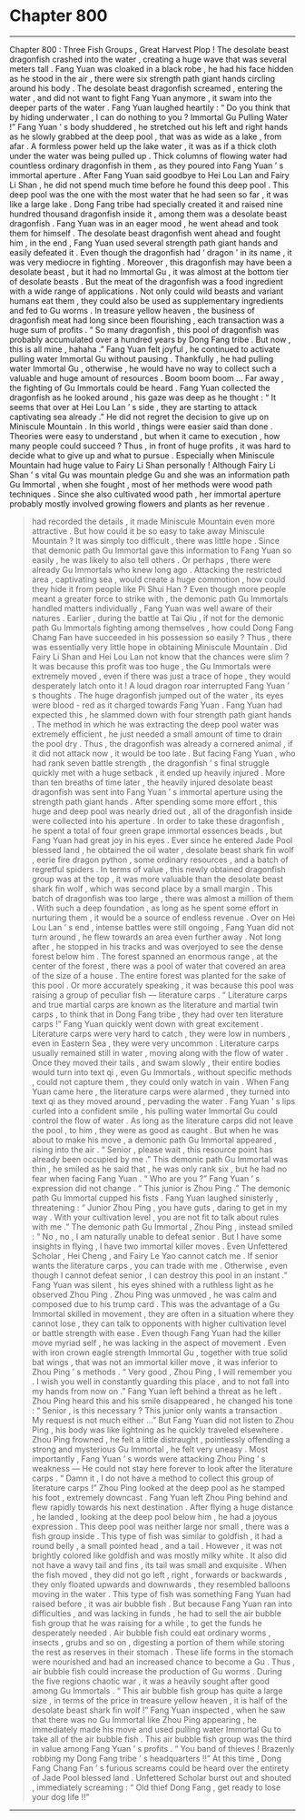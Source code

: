 
# Chapter 800


---

Chapter 800 : Three Fish Groups , Great Harvest
Plop !
The desolate beast dragonfish crashed into the water , creating a huge wave that was several meters tall .
Fang Yuan was cloaked in a black robe , he had his face hidden as he stood in the air , there were six strength path giant hands circling around his body .
The desolate beast dragonfish screamed , entering the water , and did not want to fight Fang Yuan anymore , it swam into the deeper parts of the water .
Fang Yuan laughed heartily : “ Do you think that by hiding underwater , I can do nothing to you ? Immortal Gu Pulling Water !”
Fang Yuan ’ s body shuddered , he stretched out his left and right hands as he slowly grabbed at the deep pool , that was as wide as a lake , from afar .
A formless power held up the lake water , it was as if a thick cloth under the water was being pulled up .
Thick columns of flowing water had countless ordinary dragonfish in them , as they poured into Fang Yuan ’ s immortal aperture .
After Fang Yuan said goodbye to Hei Lou Lan and Fairy Li Shan , he did not spend much time before he found this deep pool .
This deep pool was the one with the most water that he had seen so far , it was like a large lake . Dong Fang tribe had specially created it and raised nine hundred thousand dragonfish inside it , among them was a desolate beast dragonfish .
Fang Yuan was in an eager mood , he went ahead and took them for himself . The desolate beast dragonfish went ahead and fought him , in the end , Fang Yuan used several strength path giant hands and easily defeated it .
Even though the dragonfish had ‘ dragon ’ in its name , it was very mediocre in fighting . Moreover , this dragonfish may have been a desolate beast , but it had no Immortal Gu , it was almost at the bottom tier of desolate beasts .
But the meat of the dragonfish was a food ingredient with a wide range of applications . Not only could wild beasts and variant humans eat them , they could also be used as supplementary ingredients and fed to Gu worms .
In treasure yellow heaven , the business of dragonfish meat had long since been flourishing , each transaction was a huge sum of profits .
“ So many dragonfish , this pool of dragonfish was probably accumulated over a hundred years by Dong Fang tribe . But now , this is all mine , hahaha .” Fang Yuan felt joyful , he continued to activate pulling water Immortal Gu without pausing .
Thankfully , he had pulling water Immortal Gu , otherwise , he would have no way to collect such a valuable and huge amount of resources .
Boom boom boom …
Far away , the fighting of Gu Immortals could be heard .
Fang Yuan collected the dragonfish as he looked around , his gaze was deep as he thought : “ It seems that over at Hei Lou Lan ’ s side , they are starting to attack captivating sea already .”
He did not regret the decision to give up on Miniscule Mountain .
In this world , things were easier said than done . Theories were easy to understand , but when it came to execution , how many people could succeed ?
Thus , in front of huge profits , it was hard to decide what to give up and what to pursue .
Especially when Miniscule Mountain had huge value to Fairy Li Shan personally !
Although Fairy Li Shan ’ s vital Gu was mountain pledge Gu and she was an information path Gu Immortal , when she fought , most of her methods were wood path techniques . Since she also cultivated wood path , her immortal aperture probably mostly involved growing flowers and plants as her revenue .
> had recorded the details , it made Miniscule Mountain even more attractive .
But how could it be so easy to take away Miniscule Mountain ? It was simply too difficult , there was little hope .
Since that demonic path Gu Immortal gave this information to Fang Yuan so easily , he was likely to also tell others . Or perhaps , there were already Gu Immortals who knew long ago .
Attacking the restricted area , captivating sea , would create a huge commotion , how could they hide it from people like Pi Shui Han ?
Even though more people meant a greater force to strike with , the demonic path Gu Immortals handled matters individually , Fang Yuan was well aware of their natures . Earlier , during the battle at Tai Qiu , if not for the demonic path Gu Immortals fighting among themselves , how could Dong Fang Chang Fan have succeeded in his possession so easily ?
Thus , there was essentially very little hope in obtaining Miniscule Mountain . Did Fairy Li Shan and Hei Lou Lan not know that the chances were slim ?
It was because this profit was too huge , the Gu Immortals were extremely moved , even if there was just a trace of hope , they would desperately latch onto it !
A loud dragon roar interrupted Fang Yuan ’ s thoughts .
The huge dragonfish jumped out of the water , its eyes were blood - red as it charged towards Fang Yuan .
Fang Yuan had expected this , he slammed down with four strength path giant hands .
The method in which he was extracting the deep pool water was extremely efficient , he just needed a small amount of time to drain the pool dry . Thus , the dragonfish was already a cornered animal , if it did not attack now , it would be too late .
But facing Fang Yuan , who had rank seven battle strength , the dragonfish ’ s final struggle quickly met with a huge setback , it ended up heavily injured .
More than ten breaths of time later , the heavily injured desolate beast dragonfish was sent into Fang Yuan ’ s immortal aperture using the strength path giant hands .
After spending some more effort , this huge and deep pool was nearly dried out , all of the dragonfish inside were collected into his aperture .
In order to take these dragonfish , he spent a total of four green grape immortal essences beads , but Fang Yuan had great joy in his eyes .
Ever since he entered Jade Pool blessed land , he obtained the oil water , desolate beast shark fin wolf , eerie fire dragon python , some ordinary resources , and a batch of regretful spiders .
In terms of value , this newly obtained dragonfish group was at the top , it was more valuable than the desolate beast shark fin wolf , which was second place by a small margin .
This batch of dragonfish was too large , there was almost a million of them .
With such a deep foundation , as long as he spent some effort in nurturing them , it would be a source of endless revenue .
Over on Hei Lou Lan ’ s end , intense battles were still ongoing , Fang Yuan did not turn around , he flew towards an area even further away .
Not long after , he stopped in his tracks and was overjoyed to see the dense forest below him .
The forest spanned an enormous range , at the center of the forest , there was a pool of water that covered an area of the size of a house .
The entire forest was planted for the sake of this pool .
Or more accurately speaking , it was because this pool was raising a group of peculiar fish — literature carps .
“ Literature carps and true martial carps are known as the literature and martial twin carps , to think that in Dong Fang tribe , they had over ten literature carps !” Fang Yuan quickly went down with great excitement .
Literature carps were very hard to catch , they were low in numbers , even in Eastern Sea , they were very uncommon .
Literature carps usually remained still in water , moving along with the flow of water . Once they moved their tails , and swam slowly , their entire bodies would turn into text qi , even Gu Immortals , without specific methods , could not capture them , they could only watch in vain .
When Fang Yuan came here , the literature carps were alarmed , they turned into text qi as they moved around , pervading the water .
Fang Yuan ’ s lips curled into a confident smile , his pulling water Immortal Gu could control the flow of water . As long as the literature carps did not leave the pool , to him , they were as good as caught .
But when he was about to make his move , a demonic path Gu Immortal appeared , rising into the air .
“ Senior , please wait , this resource point has already been occupied by me .” This demonic path Gu Immortal was thin , he smiled as he said that , he was only rank six , but he had no fear when facing Fang Yuan .
“ Who are you ?” Fang Yuan ’ s expression did not change .
“ This junior is Zhou Ping .” The demonic path Gu Immortal cupped his fists .
Fang Yuan laughed sinisterly , threatening : “ Junior Zhou Ping , you have guts , daring to get in my way . With your cultivation level , you are not fit to talk about rules with me .”
The demonic path Gu Immortal , Zhou Ping , instead smiled : “ No , no , I am naturally unable to defeat senior . But I have some insights in flying , I have two immortal killer moves . Even Unfettered Scholar , Hei Cheng , and Fairy Le Yao cannot catch me . If senior wants the literature carps , you can trade with me . Otherwise , even though I cannot defeat senior , I can destroy this pool in an instant .”
Fang Yuan was silent , his eyes shined with a ruthless light as he observed Zhou Ping .
Zhou Ping was unmoved , he was calm and composed due to his trump card .
This was the advantage of a Gu Immortal skilled in movement , they are often in a situation where they cannot lose , they can talk to opponents with higher cultivation level or battle strength with ease .
Even though Fang Yuan had the killer move myriad self , he was lacking in the aspect of movement . Even with iron crown eagle strength Immortal Gu , together with true solid bat wings , that was not an immortal killer move , it was inferior to Zhou Ping ’ s methods .
“ Very good , Zhou Ping , I will remember you . I wish you well in constantly guarding this place , and to not fall into my hands from now on .” Fang Yuan left behind a threat as he left .
Zhou Ping heard this and his smile disappeared , he changed his tone : “ Senior , is this necessary ? This junior only wants a transaction . My request is not much either …”
But Fang Yuan did not listen to Zhou Ping , his body was like lightning as he quickly traveled elsewhere .
Zhou Ping frowned , he felt a little distraught , pointlessly offending a strong and mysterious Gu Immortal , he felt very uneasy .
Most importantly , Fang Yuan ’ s words were attacking Zhou Ping ’ s weakness —
He could not stay here forever to look after the literature carps .
“ Damn it , I do not have a method to collect this group of literature carps !” Zhou Ping looked at the deep pool as he stamped his foot , extremely downcast .
Fang Yuan left Zhou Ping behind and flew rapidly towards his next destination .
After flying a huge distance , he landed , looking at the deep pool below him , he had a joyous expression .
This deep pool was neither large nor small , there was a fish group inside .
This type of fish was similar to goldfish , it had a round belly , a small pointed head , and a tail . However , it was not brightly colored like goldfish and was mostly milky white . It also did not have a wavy tail and fins , its tail was small and exquisite .
When the fish moved , they did not go left , right , forwards or backwards , they only floated upwards and downwards , they resembled balloons moving in the water .
This type of fish was something Fang Yuan had raised before , it was air bubble fish .
But because Fang Yuan ran into difficulties , and was lacking in funds , he had to sell the air bubble fish group that he was raising for a while , to get the funds he desperately needed .
Air bubble fish could eat ordinary worms , insects , grubs and so on , digesting a portion of them while storing the rest as reserves in their stomach .
These life forms in the stomach were nourished and had an increased chance to become a Gu .
Thus , air bubble fish could increase the production of Gu worms . During the five regions chaotic war , it was a heavily sought after good among Gu Immortals .
“ This air bubble fish group has quite a large size , in terms of the price in treasure yellow heaven , it is half of the desolate beast shark fin wolf !” Fang Yuan inspected , when he saw that there was no Gu Immortal like Zhou Ping appearing , he immediately made his move and used pulling water Immortal Gu to take all of the air bubble fish .
This air bubble fish group was the third in value among Fang Yuan ’ s profits .
“ You band of thieves ! Brazenly robbing my Dong Fang tribe ’ s headquarters !!” At this time , Dong Fang Chang Fan ’ s furious screams could be heard over the entirety of Jade Pool blessed land .
Unfettered Scholar burst out and shouted , immediately screaming : “ Old thief Dong Fang , get ready to lose your dog life !!”

---

